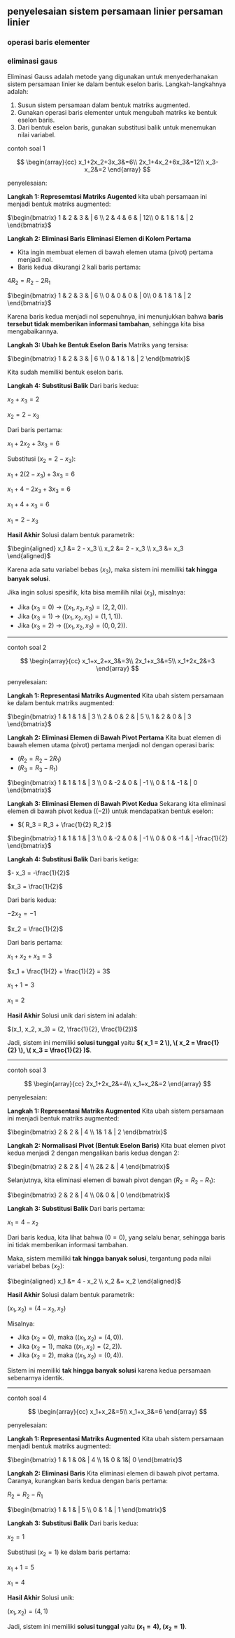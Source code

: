 ## penyelesaian sistem persamaan linier persaman linier
### operasi baris elementer
### eliminasi gaus
Eliminasi Gauss adalah metode yang digunakan untuk menyederhanakan sistem persamaan linier ke dalam bentuk eselon baris. Langkah-langkahnya adalah:
1. Susun sistem persamaan dalam bentuk matriks augmented.
2. Gunakan operasi baris elementer untuk mengubah matriks ke bentuk eselon baris.
3. Dari bentuk eselon baris, gunakan substitusi balik untuk menemukan nilai variabel.

contoh soal 1

$$
\begin{array}{cc}
x_1+2x_2+3x_3&=6\\
2x_1+4x_2+6x_3&=12\\
x_3-x_2&=2
\end{array}
$$

penyelesaian:

**Langkah 1: Represemtasi Matriks Augented** kita ubah persamaan ini menjadi bentuk matriks augmented:


 $\begin{bmatrix} 
   1 & 2 & 3 & | 6 \\ 
    2 & 4 & 6 & | 12\\
   0 & 1 & 1 & | 2
   \end{bmatrix}$
   
  **Langkah 2: Eliminasi Baris**
**Eliminasi Elemen di Kolom Pertama**
- Kita ingin membuat elemen di bawah elemen utama (pivot) pertama menjadi nol.
- Baris kedua dikurangi 2 kali baris pertama:

$4R_2 = R_2 - 2R_1$
  
   $\begin{bmatrix} 
   1 & 2 & 3 & | 6 \\ 
    0 & 0 & 0 & | 0\\
   0 & 1 & 1 & | 2
   \end{bmatrix}$


Karena baris kedua menjadi nol sepenuhnya, ini menunjukkan bahwa **baris tersebut tidak memberikan informasi tambahan**, sehingga kita bisa mengabaikannya.

**Langkah 3: Ubah ke Bentuk Eselon Baris**
Matriks yang tersisa:

$\begin{bmatrix}
1 & 2 & 3 & | 6 \\
0 & 1 & 1 & | 2
\end{bmatrix}$

Kita sudah memiliki bentuk eselon baris.

 **Langkah 4: Substitusi Balik**
Dari baris kedua:

$x_2 + x_3 = 2$

$x_2 = 2 - x_3$

Dari baris pertama:

$x_1 + 2x_2 + 3x_3 = 6$

Substitusi $( x_2 = 2 - x_3 )$:

$x_1 + 2(2 - x_3) + 3x_3 = 6$

$x_1 + 4 - 2x_3 + 3x_3 = 6$

$x_1 + 4 + x_3 = 6$

$x_1 = 2 - x_3$

**Hasil Akhir**
Solusi dalam bentuk parametrik:

$\begin{aligned}
x_1 &= 2 - x_3 \\
x_2 &= 2 - x_3 \\
x_3 &= x_3
\end{aligned}$

Karena ada satu variabel bebas $( x_3 )$, maka sistem ini memiliki **tak hingga banyak solusi**. 

Jika ingin solusi spesifik, kita bisa memilih nilai $( x_3 )$, misalnya:
- Jika $( x_3 = 0 )$ → $( (x_1, x_2, x_3) = (2,2,0) )$.
- Jika $( x_3 = 1 )$ → $( (x_1, x_2, x_3) = (1,1,1) )$.
- Jika $( x_3 = 2 )$ → $( (x_1, x_2, x_3) = (0,0,2) )$.

---

contoh soal 2

$$
\begin{array}{cc}
x_1+x_2+x_3&=3\\
2x_1+x_3&=5\\
x_1+2x_2&=3
\end{array}
$$

penyelesaian:

**Langkah 1: Representasi Matriks Augmented**
Kita ubah sistem persamaan ke dalam bentuk matriks augmented:

$\begin{bmatrix}
1 & 1 & 1 & | 3 \\
2 & 0 & 2 & | 5 \\
1 & 2 & 0 & | 3
\end{bmatrix}$

**Langkah 2: Eliminasi Elemen di Bawah Pivot Pertama**
Kita buat elemen di bawah elemen utama (pivot) pertama menjadi nol dengan operasi baris:

- $( R_2 = R_2 - 2R_1 )$
- $( R_3 = R_3 - R_1 )$

$\begin{bmatrix}
1 & 1 & 1 & | 3 \\
0 & -2 & 0 & | -1 \\
0 & 1 & -1 & | 0
\end{bmatrix}$

**Langkah 3: Eliminasi Elemen di Bawah Pivot Kedua**
Sekarang kita eliminasi elemen di bawah pivot kedua ($( -2 )$) untuk mendapatkan bentuk eselon:

- $( R_3 = R_3 + \frac{1}{2} R_2 )$


$\begin{bmatrix}
1 & 1 & 1 & | 3 \\
0 & -2 & 0 & | -1 \\
0 & 0 & -1 & | -\frac{1}{2}
\end{bmatrix}$

**Langkah 4: Substitusi Balik**
Dari baris ketiga:

$- x_3 = -\frac{1}{2}$

$x_3 = \frac{1}{2}$

Dari baris kedua:

$-2x_2 = -1$

$x_2 = \frac{1}{2}$

Dari baris pertama:

$x_1 + x_2 + x_3 = 3$

$x_1 + \frac{1}{2} + \frac{1}{2} = 3$

$x_1 + 1 = 3$

$x_1 = 2$

**Hasil Akhir**
Solusi unik dari sistem ini adalah:

$(x_1, x_2, x_3) = (2, \frac{1}{2}, \frac{1}{2})$

Jadi, sistem ini memiliki **solusi tunggal** yaitu **$( x_1 = 2 \), \( x_2 = \frac{1}{2} \), \( x_3 = \frac{1}{2} )$**. 

---

contoh soal 3

$$
\begin{array}{cc}
2x_1+2x_2&=4\\
x_1+x_2&=2
\end{array}
$$

penyelesaian:

**Langkah 1: Representasi Matriks Augmented**
Kita ubah sistem persamaan ini menjadi bentuk matriks augmented:
 
 $\begin{bmatrix} 
   2 & 2 & | 4 \\ 
    1& 1 & | 2
   \end{bmatrix}$
   
**Langkah 2: Normalisasi Pivot (Bentuk Eselon Baris)**
Kita buat elemen pivot kedua menjadi 2 dengan mengalikan baris kedua dengan 2:
   
$\begin{bmatrix} 
   2 & 2 & | 4 \\ 
    2& 2 & | 4
   \end{bmatrix}$
   
Selanjutnya, kita eliminasi elemen di bawah pivot dengan $( R_2 = R_2 - R_1 )$:


$\begin{bmatrix} 
   2 & 2 & | 4 \\ 
    0& 0 & | 0
   \end{bmatrix}$
   
**Langkah 3: Substitusi Balik**
Dari baris pertama:


   $x_1 = 4 - x_2$
   
Dari baris kedua, kita lihat bahwa $( 0 = 0 )$, yang selalu benar, sehingga baris ini tidak memberikan informasi tambahan.

Maka, sistem memiliki **tak hingga banyak solusi**, tergantung pada nilai variabel bebas $( x_2 )$:

$\begin{aligned}
x_1 &= 4 - x_2 \\
x_2 &= x_2
\end{aligned}$

 **Hasil Akhir**
Solusi dalam bentuk parametrik:

$(x_1, x_2) = (4 - x_2, x_2)$

Misalnya:
- Jika $( x_2 = 0 )$, maka $( (x_1, x_2) = (4, 0) )$.
- Jika $( x_2 = 1 )$, maka $( (x_1, x_2) = (2, 2) )$.
- Jika $( x_2 = 2 )$, maka $( (x_1, x_2) = (0, 4) )$.

Sistem ini memiliki **tak hingga banyak solusi** karena kedua persamaan sebenarnya identik.

---
   
contoh soal 4

$$
\begin{array}{cc}
x_1+x_2&=5\\
x_1+x_3&=6
\end{array}
$$

penyelesaian:

**Langkah 1: Representasi Matriks Augmented**
Kita ubah sistem persamaan menjadi bentuk matriks augmented:

$\begin{bmatrix} 
   1 & 1 & 0& | 4 \\ 
    1& 0 & 1&| 0
   \end{bmatrix}$
   
   **Langkah 2: Eliminasi Baris**
Kita eliminasi elemen di bawah pivot pertama. Caranya, kurangkan baris kedua dengan baris pertama:

$R_2 = R_2 - R_1$

$\begin{bmatrix}
1 & 1 & | 5 \\
0 & 1 & | 1
\end{bmatrix}$

**Langkah 3: Substitusi Balik**
Dari baris kedua:

$x_2 = 1$

Substitusi $( x_2 = 1 )$ ke dalam baris pertama:

$x_1 + 1 = 5$

$x_1 = 4$

**Hasil Akhir**
Solusi unik:

$(x_1, x_2) = (4, 1)$

Jadi, sistem ini memiliki **solusi tunggal** yaitu **$( x_1 = 4 )$, $( x_2 = 1 )$**.

   